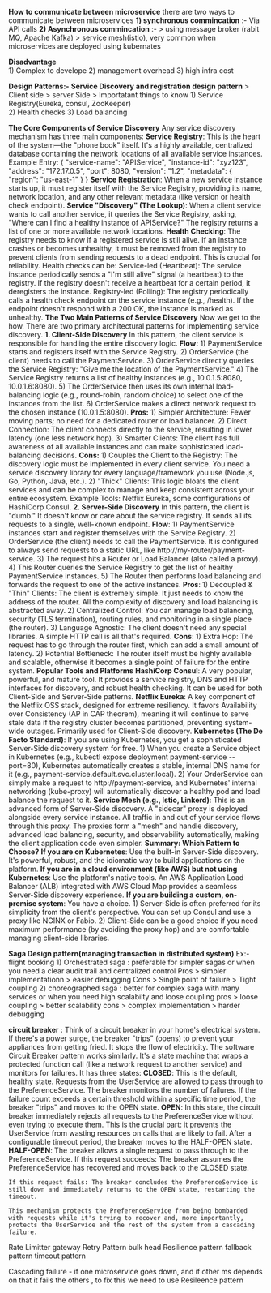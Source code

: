 **How to communicate between microservice**
there are two ways to communicate between microservices
**1) synchronous commincation** :- Via API calls
**2) Asynchronous commincation** :- 
    > using message broker (rabit MQ, Apache Kafka)
    > service mesh(istio), very common when microservices are deployed using kubernates

**Disadvantage**  
    1) Complex to develope
    2) management overhead
    3) high infra cost 

**Design Patterns:-**
**Service Discovery and registration design pattern**
    > Client side
    > server Side
    > Importatant things to know
        1) Service Registry(Eureka, consul, ZooKeeper)  
        2) Health checks
        3) Load balancing

   **The Core Components of Service Discovery**
    Any service discovery mechanism has three main components:
        **Service Registry**: This is the heart of the system—the "phone book" itself. It's a highly available, centralized database containing the network locations of all available service instances.
        Example Entry: { "service-name": "APIService", "instance-id": "xyz123", "address": "172.17.0.5", "port": 8080, "version": "1.2", "metadata": { "region": "us-east-1" } }
        **Service Registration**: When a new service instance starts up, it must register itself with the Service Registry, providing its name, network location, and any other relevant metadata (like version or health check endpoint).
        **Service "Discovery" (The Lookup)**: When a client service wants to call another service, it queries the Service Registry, asking, "Where can I find a healthy instance of APIService?" The registry returns a list of one or more available network locations.
        **Health Checking**: The registry needs to know if a registered service is still alive. If an instance crashes or becomes unhealthy, it must be removed from the registry to prevent clients from sending requests to a dead endpoint. This is crucial for reliability. Health checks can be:
            Service-led (Heartbeat): The service instance periodically sends a "I'm still alive" signal (a heartbeat) to the registry. If the registry doesn't receive a heartbeat for a certain period, it deregisters the instance.
            Registry-led (Polling): The registry periodically calls a health check endpoint on the service instance (e.g., /health). If the endpoint doesn't respond with a 200 OK, the instance is marked as unhealthy.
    **The Two Main Patterns of Service Discovery**
    Now we get to the how. There are two primary architectural patterns for implementing service discovery.
    **1. Client-Side Discovery**
        In this pattern, the client service is responsible for handling the entire discovery logic.
        **Flow:**
            1) PaymentService starts and registers itself with the Service Registry.
            2) OrderService (the client) needs to call the PaymentService.
            3) OrderService directly queries the Service Registry: "Give me the location of the PaymentService."
            4) The Service Registry returns a list of healthy instances (e.g., 10.0.1.5:8080, 10.0.1.6:8080).
            5) The OrderService then uses its own internal load-balancing logic (e.g., round-robin, random choice) to select one of the instances from the list.
            6) OrderService makes a direct network request to the chosen instance (10.0.1.5:8080).
        **Pros:**
            1) Simpler Architecture: Fewer moving parts; no need for a dedicated router or load balancer.
            2) Direct Connection: The client connects directly to the service, resulting in lower latency (one less network hop).
            3) Smarter Clients: The client has full awareness of all available instances and can make sophisticated load-balancing decisions.
        **Cons:**
            1) Couples the Client to the Registry: The discovery logic must be implemented in every client service. You need a service discovery library for every language/framework you use (Node.js, Go, Python, Java, etc.).
            2) "Thick" Clients: This logic bloats the client services and can be complex to manage and keep consistent across your entire ecosystem.
            Example Tools: Netflix Eureka, some configurations of HashiCorp Consul.
    **2. Server-Side Discovery**
            In this pattern, the client is "dumb." It doesn't know or care about the service registry. It sends all its requests to a single, well-known endpoint.
        **Flow**:
            1) PaymentService instances start and register themselves with the Service Registry.
            2) OrderService (the client) needs to call the PaymentService. It is configured to always send requests to a static URL, like http://my-router/payment-service.
            3) The request hits a Router or Load Balancer (also called a proxy).
            4) This Router queries the Service Registry to get the list of healthy PaymentService instances.
            5) The Router then performs load balancing and forwards the request to one of the active instances.
        **Pros**:
            1) Decoupled & "Thin" Clients: The client is extremely simple. It just needs to know the address of the router. All the complexity of discovery and load balancing is abstracted away.
            2) Centralized Control: You can manage load balancing, security (TLS termination), routing rules, and monitoring in a single place (the router).
            3) Language Agnostic: The client doesn't need any special libraries. A simple HTTP call is all that's required.
        **Cons**:
            1) Extra Hop: The request has to go through the router first, which can add a small amount of latency.
            2) Potential Bottleneck: The router itself must be highly available and scalable, otherwise it becomes a single point of failure for the entire system.
    **Popular Tools and Platforms**
        **HashiCorp Consul**: A very popular, powerful, and mature tool. It provides a service registry, DNS and HTTP interfaces for discovery, and robust health checking. It can be used for both Client-Side and Server-Side patterns.
        **Netflix Eureka**: A key component of the Netflix OSS stack, designed for extreme resiliency. It favors Availability over Consistency (AP in CAP theorem), meaning it will continue to serve stale data if the registry cluster becomes partitioned, preventing system-wide outages. Primarily used for Client-Side discovery.
        **Kubernetes (The De Facto Standard)**: If you are using Kubernetes, you get a sophisticated Server-Side discovery system for free.
            1) When you create a Service object in Kubernetes (e.g., kubectl expose deployment payment-service --port=80), Kubernetes automatically creates a stable, internal DNS name for it (e.g., payment-service.default.svc.cluster.local).
            2) Your OrderService can simply make a request to http://payment-service, and Kubernetes' internal networking (kube-proxy) will automatically discover a healthy pod and load balance the request to it.
        **Service Mesh (e.g., Istio, Linkerd)**: This is an advanced form of Server-Side discovery. A "sidecar" proxy is deployed alongside every service instance. All traffic in and out of your service flows through this proxy. The proxies form a "mesh" and handle discovery, advanced load balancing, security, and observability automatically, making the client application code even simpler. 
    **Summary: Which Pattern to Choose?**
        **If you are on Kubernetes**: Use the built-in Server-Side discovery. It's powerful, robust, and the idiomatic way to build applications on the platform.
        **If you are in a cloud environment (like AWS) but not using Kubernetes**: Use the platform's native tools. An AWS Application Load Balancer (ALB) integrated with AWS Cloud Map provides a seamless Server-Side discovery experience.
        **If you are building a custom, on-premise system**: You have a choice.
            1) Server-Side is often preferred for its simplicity from the client's perspective. You can set up Consul and use a proxy like NGINX or Fabio.
            2) Client-Side can be a good choice if you need maximum performance (by avoiding the proxy hop) and are comfortable managing client-side libraries.           

     
**Saga Design pattern(managing transaction in distributed system)**
    Ex:- flight booking
    1) Orchestrated saga : 
        preferable for simpler sagas or when you need a clear audit trail and centralized control
        Pros
        > simpler implementationn
        > easier debugging
        Cons
        > Single point of failure
        > Tight coupling
    2) choreographed saga :
        better for complex saga with many services or when you need high scalabilty and loose coupling
        pros
        > loose coupling
        > better scalability
        cons
        > complex implementation
        > harder debugging

**circuit breaker** : 
    Think of a circuit breaker in your home's electrical system. If there's a power surge, the breaker "trips" (opens) to prevent your appliances from getting fried. It stops the flow of electricity.
    The software Circuit Breaker pattern works similarly. It's a state machine that wraps a protected function call (like a network request to another service) and monitors for failures. It has three states:
    **CLOSED**: This is the default, healthy state. Requests from the UserService are allowed to pass through to the PreferenceService. The breaker monitors the number of failures. If the failure count exceeds a certain threshold within a specific time period, the breaker "trips" and moves to the OPEN state.
    **OPEN**: In this state, the circuit breaker immediately rejects all requests to the PreferenceService without even trying to execute them. This is the crucial part: it prevents the UserService from wasting resources on calls that are likely to fail. After a configurable timeout period, the breaker moves to the HALF-OPEN state.
    **HALF-OPEN**: The breaker allows a single request to pass through to the PreferenceService.
    If this request succeeds: The breaker assumes the PreferenceService has recovered and moves back to the CLOSED state.

    If this request fails: The breaker concludes the PreferenceService is still down and immediately returns to the OPEN state, restarting the timeout.

    This mechanism protects the PreferenceService from being bombarded with requests while it's trying to recover and, more importantly, protects the UserService and the rest of the system from a cascading failure.


Rate Limitter
gateway
Retry Pattern
bulk head
Resilience pattern
fallback pattern
timeout pattern

Cascading failure -  if one microservice goes down, and if other ms depends on that it fails the others , to fix this we need to use Resileence pattern